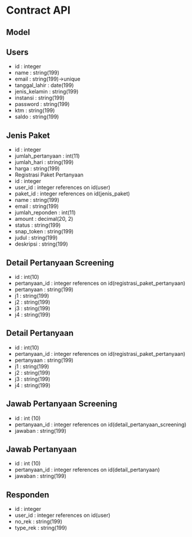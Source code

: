 # Contract API
## Model

## Users
- id : integer
- name : string(199)
- email : string(199)->unique
- tanggal_lahir : date(199)
- jenis_kelamin : string(199)
- instansi : string(199)
- password : string(199)
- ktm : string(199)
- saldo : string(199)

## Jenis Paket
- id : integer
- jumlah_pertanyaan : int(11)
- jumlah_hari : string(199)
- harga : string(199)
- Registrasi Paket Pertanyaan
- id : integer
- user_id : integer references on id(user)
- paket_id : integer references on id(jenis_paket)
- name : string(199)
- email : string(199)
- jumlah_reponden : int(11)
- amount : decimal(20, 2)
- status : string(199)
- snap_token : string(199)
- judul : string(199)
- deskripsi : string(199)

## Detail Pertanyaan Screening
- id : int(10)
- pertanyaan_id : integer references on id(registrasi_paket_pertanyaan)
- pertanyaan : string(199)
- j1 : string(199)
- j2 : string(199)
- j3 : string(199)
- j4 : string(199)

## Detail Pertanyaan
- id : int(10)
- pertanyaan_id : integer references on id(registrasi_paket_pertanyaan)
- pertanyaan : string(199)
- j1 : string(199)
- j2 : string(199)
- j3 : string(199)
- j4 : string(199)

## Jawab Pertanyaan Screening
- id : int (10)
- pertanyaan_id : integer references on id(detail_pertanyaan_screening)
- jawaban : string(199)

## Jawab Pertanyaan
- id : int (10)
- pertanyaan_id : integer references on id(detail_pertanyaan)
- jawaban : string(199)

## Responden
- id : integer
- user_id : integer references on id(user)
- no_rek : string(199)
- type_rek : string(199)
